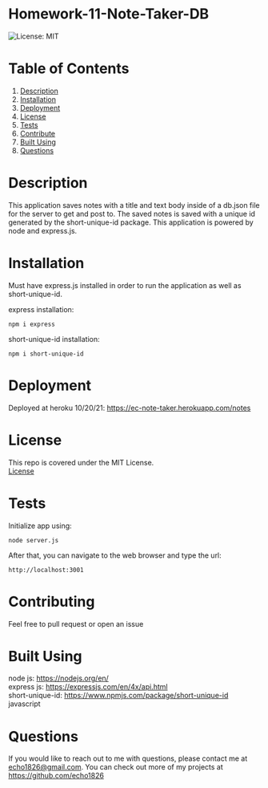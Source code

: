 # Homework-11-Note-Taker-DB

![License: MIT](https://img.shields.io/badge/license-MIT-green)
# Table of Contents

1. [Description](#description)<br>
2. [Installation](#installation)<br>
3. [Deployment](#deployment)<br>
4. [License](#license)<br>
5. [Tests](#tests)<br>
6. [Contribute](#contributing)<br>
7. [Built Using](#built-using)<br>
8. [Questions](#questions) 


# Description

This application saves notes with a title and text body inside of a db.json file for the server to get and post to. The saved notes is saved with a unique id generated by the short-unique-id package. This application is powered by node and express.js.

# Installation

Must have express.js installed in order to run the application as well as short-unique-id. <br>

express installation: <br>
```shell
npm i express
```
short-unique-id installation: <br>
```shell
npm i short-unique-id
```

# Deployment

Deployed at heroku 10/20/21: <https://ec-note-taker.herokuapp.com/notes>

# License

This repo is covered under the MIT License.
<br>[License](https://choosealicense.com/licenses/mit/)

# Tests

Initialize app using:
```shell
node server.js
```
After that, you can navigate to the web browser and type the url:
```
http://localhost:3001
```

# Contributing

Feel free to pull request or open an issue

# Built Using

node js: <https://nodejs.org/en/> <br>
express js: <https://expressjs.com/en/4x/api.html> <br>
short-unique-id: <https://www.npmjs.com/package/short-unique-id> <br>
javascript

# Questions

If you would like to reach out to me
with questions, please contact me at <echo1826@gmail.com>. You can check out more of my projects at <https://github.com/echo1826>
